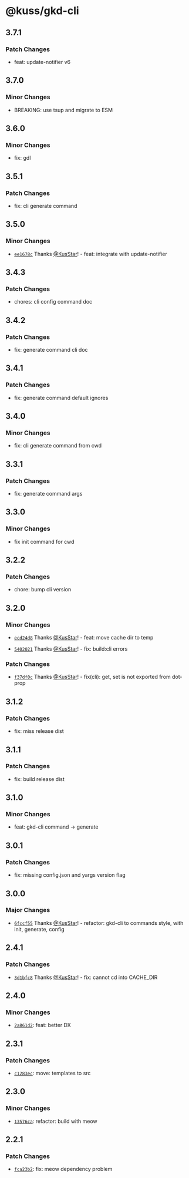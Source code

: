 # @kuss/gkd-cli

## 3.7.1

### Patch Changes

- feat: update-notifier v6

## 3.7.0

### Minor Changes

- BREAKING: use tsup and migrate to ESM

## 3.6.0

### Minor Changes

- fix: gdl

## 3.5.1

### Patch Changes

- fix: cli generate command

## 3.5.0

### Minor Changes

- [`ee1678c`](https://github.com/KusStar/gkd/commit/ee1678c380b0791abed5f6e3114500274e00ae8d) Thanks [@KusStar](https://github.com/KusStar)! - feat: integrate with update-notifier

## 3.4.3

### Patch Changes

- chores: cli config command doc

## 3.4.2

### Patch Changes

- fix: generate command cli doc

## 3.4.1

### Patch Changes

- fix: generate command default ignores

## 3.4.0

### Minor Changes

- fix: cli generate command from cwd

## 3.3.1

### Patch Changes

- fix: generate command args

## 3.3.0

### Minor Changes

- fix init command for cwd

## 3.2.2

### Patch Changes

- chore: bump cli version

## 3.2.0

### Minor Changes

- [`ecd24d8`](https://github.com/KusStar/gkd/commit/ecd24d84af24d84c5bca08b8b462c83b11124028) Thanks [@KusStar](https://github.com/KusStar)! - feat: move cache dir to temp

* [`5402021`](https://github.com/KusStar/gkd/commit/5402021e130edce55efd519f19f4435fd1a01378) Thanks [@KusStar](https://github.com/KusStar)! - fix: build:cli errors

### Patch Changes

- [`f37df0c`](https://github.com/KusStar/gkd/commit/f37df0c9505eaa93cf49661670cc382b9e907a72) Thanks [@KusStar](https://github.com/KusStar)! - fix(cli): get, set is not exported from dot-prop

## 3.1.2

### Patch Changes

- fix: miss release dist

## 3.1.1

### Patch Changes

- fix: build release dist

## 3.1.0

### Minor Changes

- feat: gkd-cli command -> generate

## 3.0.1

### Patch Changes

- fix: missing config.json and yargs version flag

## 3.0.0

### Major Changes

- [`6fccf55`](https://github.com/KusStar/gkd/commit/6fccf555027c7af24f55c5ed9144cf63ace8fcbb) Thanks [@KusStar](https://github.com/KusStar)! - refactor: gkd-cli to commands style, with init, generate, config

## 2.4.1

### Patch Changes

- [`3d1bfc8`](https://github.com/KusStar/gkd/commit/3d1bfc80a12a489b6948accb4bdf8fb65649ce8c) Thanks [@KusStar](https://github.com/KusStar)! - fix: cannot cd into CACHE_DIR

## 2.4.0

### Minor Changes

- [`2a861d2`](https://github.com/KusStar/gkd/commit/2a861d2211efcc30c1cb67de5fee62f68a5b1fac): feat: better DX

## 2.3.1

### Patch Changes

- [`c1283ec`](https://github.com/KusStar/gkd/commit/c1283ecdf0e48dcda21a887c66691de14fedb206): move: templates to src

## 2.3.0

### Minor Changes

- [`13576ca`](https://github.com/KusStar/gkd/commit/13576ca9629c09453973dcb50ee9f6c7890e0615): refactor: build with meow

## 2.2.1

### Patch Changes

- [`fca23b2`](https://github.com/KusStar/gkd/commit/fca23b2152fb31b7eed832cac240980fcc0f56f1): fix: meow dependency problem
